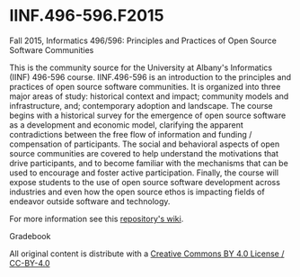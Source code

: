 # IINF.496-596.F2015
Fall 2015, Informatics 496/596: Principles and Practices of Open Source Software Communities

This is the community source for the University at Albany's Informatics (IINF) 496-596 course. IINF.496-596 is an introduction to the principles and practices of open source software communities. It is organized into three major areas of study: historical context and impact; community models and infrastructure, and; contemporary adoption and landscape. The course begins with a historical survey for the emergence of open source software as a development and economic model, clarifying the apparent contradictions between the free flow of information and funding / compensation of participants. The social and behavioral aspects of open source communities are covered to help understand the motivations that drive participants, and to become familiar with the mechanisms that can be used to encourage and foster active participation. Finally, the course will expose students to the use of open source software development across industries and even how the open source ethos is impacting fields of endeavor outside software and technology.

For more information see this [repository's wiki](https://github.com/profmasson/IINF.496-596.F2015/wiki).

Gradebook

All original content is distribute with a [Creative Commons BY 4.0 License / CC-BY-4.0](https://creativecommons.org/licenses/by/4.0/)
